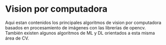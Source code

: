 # Vision por computadora
Aqui estan contenidos los principales algoritmos de vision por computadora basados en procesamiento de imágenes con las librerías de opencv. También existen algunos algoritmos de ML y DL orientados a esta misma área de CV.
